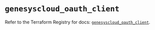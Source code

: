# `genesyscloud_oauth_client`

Refer to the Terraform Registry for docs: [`genesyscloud_oauth_client`](https://registry.terraform.io/providers/mypurecloud/genesyscloud/1.70.0/docs/resources/oauth_client).
